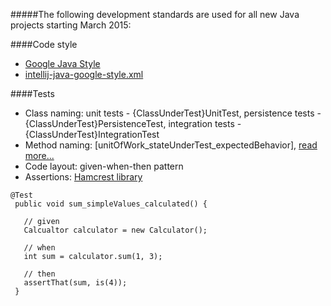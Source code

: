 #####The following development standards are used for all new Java projects starting March 2015:

####Code style
- [Google Java Style](https://google-styleguide.googlecode.com/svn/trunk/javaguide.html)
- [intellij-java-google-style.xml](https://github.com/igor-baiborodine/java-various-examples/blob/master/intellij-java-google-style.xml)
 
####Tests
- Class naming: unit tests - {ClassUnderTest}UnitTest, persistence tests - {ClassUnderTest}PersistenceTest, integration tests - {ClassUnderTest}IntegrationTest
- Method naming: \[unitOfWork_stateUnderTest_expectedBehavior\], [read more...](http://osherove.com/blog/2005/4/3/naming-standards-for-unit-tests.html)
- Code layout: given-when-then pattern
- Assertions: [Hamcrest library](https://code.google.com/p/hamcrest/wiki/Tutorial) 

```
@Test
 public void sum_simpleValues_calculated() {
     
   // given  
   Calcualtor calculator = new Calculator();

   // when 
   int sum = calculator.sum(1, 3);
   
   // then
   assertThat(sum, is(4));
 }
```

